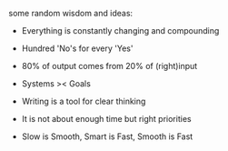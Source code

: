 some random wisdom and ideas:

- Everything is constantly changing and compounding

- Hundred 'No's for every 'Yes'

- 80% of output comes from 20% of (right)input

- Systems >< Goals

- Writing is a tool for clear thinking

- It is not about enough time but right priorities

- Slow is Smooth, Smart is Fast, Smooth is Fast






